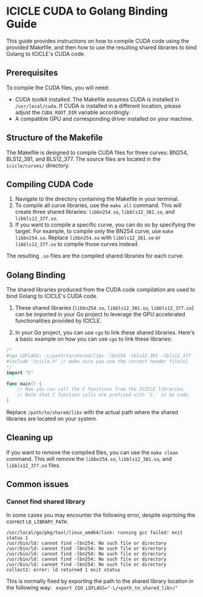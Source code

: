# ICICLE CUDA to Golang Binding Guide

This guide provides instructions on how to compile CUDA code using the provided Makefile, and then how to use the resulting shared libraries to bind Golang to ICICLE's CUDA code.

## Prerequisites

To compile the CUDA files, you will need:

- CUDA toolkit installed. The Makefile assumes CUDA is installed in `/usr/local/cuda`. If CUDA is installed in a different location, please adjust the `CUDA_ROOT_DIR` variable accordingly.
- A compatible GPU and corresponding driver installed on your machine.

## Structure of the Makefile

The Makefile is designed to compile CUDA files for three curves: BN254, BLS12_381, and BLS12_377. The source files are located in the `icicle/curves/` directory.

## Compiling CUDA Code

1. Navigate to the directory containing the Makefile in your terminal.
2. To compile all curve libraries, use the `make all` command. This will create three shared libraries: `libbn254.so`, `libbls12_381.so`, and `libbls12_377.so`.
3. If you want to compile a specific curve, you can do so by specifying the target. For example, to compile only the BN254 curve, use `make libbn254.so`. Replace `libbn254.so` with `libbls12_381.so` or `libbls12_377.so` to compile those curves instead.

The resulting `.so` files are the compiled shared libraries for each curve.

## Golang Binding

The shared libraries produced from the CUDA code compilation are used to bind Golang to ICICLE's CUDA code.

1. These shared libraries (`libbn254.so`, `libbls12_381.so`, `libbls12_377.so`) can be imported in your Go project to leverage the GPU accelerated functionalities provided by ICICLE. 

2. In your Go project, you can use `cgo` to link these shared libraries. Here's a basic example on how you can use `cgo` to link these libraries:

```go
/*
#cgo LDFLAGS: -L/path/to/shared/libs -lbn254 -lbls12_381 -lbls12_377
#include "icicle.h" // make sure you use the correct header file(s)
*/
import "C"

func main() {
    // Now you can call the C functions from the ICICLE libraries.
    // Note that C function calls are prefixed with 'C.' in Go code.
}
```

Replace `/path/to/shared/libs` with the actual path where the shared libraries are located on your system.

## Cleaning up

If you want to remove the compiled files, you can use the `make clean` command. This will remove the `libbn254.so`, `libbls12_381.so`, and `libbls12_377.so` files.

## Common issues

### Cannot find shared library

In some cases you may encounter the following error, despite exprtoing the correct `LD_LIBRARY_PATH`.

```
/usr/local/go/pkg/tool/linux_amd64/link: running gcc failed: exit status 1
/usr/bin/ld: cannot find -lbn254: No such file or directory
/usr/bin/ld: cannot find -lbn254: No such file or directory
/usr/bin/ld: cannot find -lbn254: No such file or directory
/usr/bin/ld: cannot find -lbn254: No such file or directory
/usr/bin/ld: cannot find -lbn254: No such file or directory
collect2: error: ld returned 1 exit status
```

This is normally fixed by exporting the path to the shared library location in the following way: ` export CGO_LDFLAGS="-L/<path_to_shared_lib>/"`
